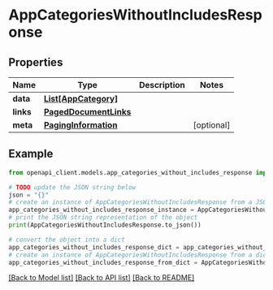 # AppCategoriesWithoutIncludesResponse


## Properties

Name | Type | Description | Notes
------------ | ------------- | ------------- | -------------
**data** | [**List[AppCategory]**](AppCategory.md) |  | 
**links** | [**PagedDocumentLinks**](PagedDocumentLinks.md) |  | 
**meta** | [**PagingInformation**](PagingInformation.md) |  | [optional] 

## Example

```python
from openapi_client.models.app_categories_without_includes_response import AppCategoriesWithoutIncludesResponse

# TODO update the JSON string below
json = "{}"
# create an instance of AppCategoriesWithoutIncludesResponse from a JSON string
app_categories_without_includes_response_instance = AppCategoriesWithoutIncludesResponse.from_json(json)
# print the JSON string representation of the object
print(AppCategoriesWithoutIncludesResponse.to_json())

# convert the object into a dict
app_categories_without_includes_response_dict = app_categories_without_includes_response_instance.to_dict()
# create an instance of AppCategoriesWithoutIncludesResponse from a dict
app_categories_without_includes_response_from_dict = AppCategoriesWithoutIncludesResponse.from_dict(app_categories_without_includes_response_dict)
```
[[Back to Model list]](../README.md#documentation-for-models) [[Back to API list]](../README.md#documentation-for-api-endpoints) [[Back to README]](../README.md)


